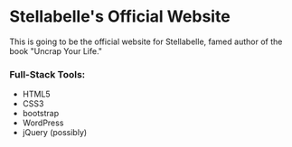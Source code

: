 # Stellabelle's Official Website
This is going to be the official website for Stellabelle, famed author of the book "Uncrap Your Life."

### Full-Stack Tools:
- HTML5
- CSS3
- bootstrap
- WordPress
- jQuery (possibly)
